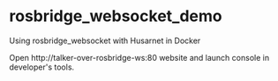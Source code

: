 # rosbridge_websocket_demo
Using rosbridge_websocket with Husarnet in Docker


Open http://talker-over-rosbridge-ws:80 website and launch console in developer's tools. 
